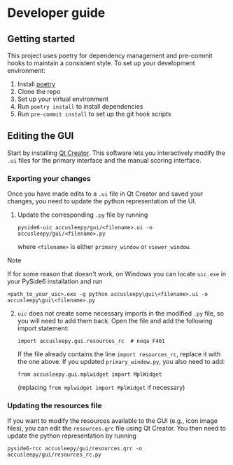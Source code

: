 # Developer guide

## Getting started
This project uses poetry for dependency management and
pre-commit hooks to maintain a consistent style.
To set up your development environment:
1. Install [poetry](https://python-poetry.org/docs/#installation)
2. Clone the repo
3. Set up your virtual environment
4. Run `poetry install` to install dependencies
5. Run `pre-commit install` to set up the git hook scripts


## Editing the GUI
Start by installing
[Qt Creator](https://doc.qt.io/qtcreator/). This software lets you
interactively modify the `.ui` files for the primary interface
and the manual scoring interface.

### Exporting your changes
Once you have made edits to a `.ui` file in Qt Creator and saved
your changes, you need to update the python representation of the UI.
1. Update the corresponding `.py` file by running
    ```
    pyside6-uic accusleepy/gui/<filename>.ui -o accusleepy/gui/<filename>.py
    ```
    where `<filename>` is either `primary_window` or `viewer_window`.

> [!NOTE]
> If for some reason that doesn't work, on Windows you can
> locate `uic.exe` in your PySide6 installation and run
> ```
> <path_to_your_uic>.exe -g python accusleepy\gui\<filename>.ui -o accusleepy\gui\<filename>.py
> ```
2. `uic` does not create some necessary imports in the modified
   `.py` file, so you will need to add them back.
   Open the file and add the following import statement:
   ```
   import accusleepy.gui.resources_rc  # noqa F401
   ```
   If the file already contains the line `import resources_rc`,
   replace it with the one above.
   If you updated `primary_window.py`, you also need to add:
   ```
   from accusleepy.gui.mplwidget import MplWidget
   ```
   (replacing `from mplwidget import MplWidget` if necessary)

### Updating the resources file
If you want to modify the resources available to the GUI
(e.g., icon image files), you can edit the `resources.qrc`
file using Qt Creator. You then need to update the python
representation by running

```
pyside6-rcc accusleepy/gui/resources.qrc -o accusleepy/gui/resources_rc.py
```
